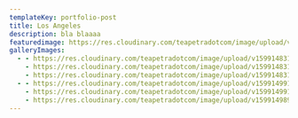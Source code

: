 ```yaml
---
templateKey: portfolio-post
title: Los Angeles
description: bla blaaaa
featuredimage: https://res.cloudinary.com/teapetradotcom/image/upload/v1599148317/test/184535_pmkh3g.jpg
galleryImages:
  - - https://res.cloudinary.com/teapetradotcom/image/upload/v1599148318/test/oz56512y4uy21_b1szoy.jpg
    - https://res.cloudinary.com/teapetradotcom/image/upload/v1599148317/test/184535_pmkh3g.jpg
    - https://res.cloudinary.com/teapetradotcom/image/upload/v1599148315/test/horizon-sky-sun-sunrise-sunset-skyline-sunlight-morning-dawn-city-urban-cityscape-downtown-dusk-evening-haze-california-hdr-skyscrapers-buildings-smog-silhouettes-pollution-afterglow-los-angeles-atmo_hadubl.jpg
  - - https://res.cloudinary.com/teapetradotcom/image/upload/v1599149912/test/TRANSMISSION_LINES_NEAR_SALTON_SEA._HAZY_SUN_IS_CAUSED_BY_SMOG_FROM_DISTRICT_LOS_ANGELES_-_NARA_-_547732_hiaydk.jpg
    - https://res.cloudinary.com/teapetradotcom/image/upload/v1599149912/test/videoblocks-sunrise-sun-rising-behind-downtown-los-angeles-skyscrapers-beautiful-city-skyline-4k-uhd-timelapse_rqaxij8iz_thumbnail-full05_od0c99.png
    - https://res.cloudinary.com/teapetradotcom/image/upload/v1599149893/test/sunset-in-los-angeles-california_xu8fr0.jpg
---
```

